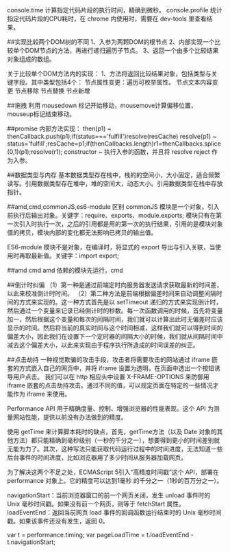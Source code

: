 console.time 计算指定代码片段的执行时间，精确到微秒。
console.profile 统计指定代码片段的CPU耗时，在 chrome 内使用时，需要在 dev-tools 里查看结果。

##实现比较两个DOM树的不同
1、入参为两颗DOM的根节点
2、内部实现一个比较单个DOM节点的方法，再进行递归遍历子节点。
3、返回一个由多个比较结果对象组成的数组。

关于比较单个DOM方法内的实现：
1、方法将返回比较结果对象，包括类型与关键字段。其中类型包括4个：
节点属性变更：遍历可枚举属性。
节点文本内容变更
节点移除
节点替换
节点新增

##拖拽
利用 mousedown 标记开始移动，mousemove计算偏移位置，mouseup标记结束移动。

##promise
内部方法实现：
then(p1) ~ thenCallback.push(p1);if(status==='fulfill')resolve(resCache)
resolve(p1) ~ status='fulfill';resCache=p1;if(thenCallbacks.length)r1=thenCallbacks.splice(0,1)(p1);resolve(r1);
constructor ~ 执行入参的函数，并且将 resolve reject 作为入参。

##数据类型与内存
基本数据类型存在栈中，栈的的空间小，大小固定，适合频繁读写。引用数据类型存在堆中，堆的空间大，动态大小。引用数据类型在栈中存放指针。

##amd,cmd,commonJS,es6-module 区别
commonJS 
模块是一个对象，引入前执行后输出对象。关键字：require、exports、module.exports; 模块只有在第一次引入时执行一次，之后的引用都是用的第一次的执行结果，引用的是模块对象值的拷贝，模块内部的变化都无法影响已拷贝的输出值。

ES6-module
模块不是对象，在编译时，将显式的 export 导出与引入关联，当使用时再取最新值。关键字：import export;

##amd cmd
amd 依赖的模块先运行，cmd 

##倒计时纠偏
（1）第一种是通过前端定时向服务器发送请求获取最新的时间差，以此来校准倒计时时间。
（2）第二种方法是前端根据偏差时间来自动调整间隔时间的方式来实现的。这一种方式首先是以 setTimeout 递归的方式来实现倒计时，然后通过一个变量来记录已经倒计时的秒数。每一次函数调用的时候，首先将变量加一，然后根据这个变量和每次的间隔时间，我们就可以计算出此时无偏差时应该显示的时间。然后将当前的真实时间与这个时间相减，这样我们就可以得到时间的偏差大小，因此我们在设置下一个定时器的间隔大小的时候，我们就从间隔时间中减去这个偏差大小，以此来实现由于程序执行所造成的时间误差的纠正。

##点击劫持
一种视觉欺骗的攻击手段，攻击者将需要攻击的网站通过 iframe 嵌套的方式嵌入自己的网页中，并将 iframe 设置为透明，在页面中透出一个按钮诱导用户点击。
我们可以在 http 相应头中设置 X-FRAME-OPTIONS 来防御用 iframe 嵌套的点击劫持攻击。通过不同的值，可以规定页面在特定的一些情况才能作为 iframe 来使用。


Performance API 用于精确度量、控制、增强浏览器的性能表现。这个 API 为测量网站性能，提供以前没有办法做到的精度。

使用 getTime 来计算脚本耗时的缺点，首先，getTime方法（以及 Date 对象的其他方法）都只能精确到毫秒级别（一秒的千分之一），想要得到更小的时间差别就无能为力了。其次，这种写法只能获取代码运行过程中的时间进度，无法知道一些后台事件的时间进度，比如浏览器用了多少时间从服务器加载网页。

为了解决这两个不足之处，ECMAScript 5引入“高精度时间戳”这个 API，部署在 performance 对象上。它的精度可以达到1毫秒
的千分之一（1秒的百万分之一）。

navigationStart：当前浏览器窗口的前一个网页关闭，发生 unload 事件时的 Unix 毫秒时间戳。如果没有前一个网页，则等于 fetchStart 属性。
loadEventEnd：返回当前网页 load 事件的回调函数运行结束时的 Unix 毫秒时间戳。如果该事件还没有发生，返回 0。

var t = performance.timing;
var pageLoadTime = t.loadEventEnd - t.navigationStart;